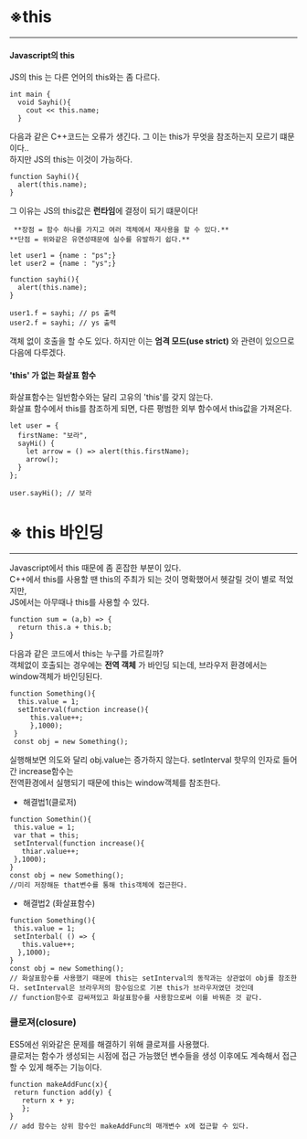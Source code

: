 # ※this
- - -

#### Javascript의 this   
JS의 this 는 다른 언어의 this와는 좀 다르다.   
```
int main {
  void Sayhi(){
    cout << this.name;
  }
```
다음과 같은 C++코드는 오류가 생긴다. 그 이는 this가 무엇을 참조하는지 모르기 떄문이다..   
하지만 JS의 this는 이것이 가능하다.   
```
function Sayhi(){
  alert(this.name);
}
```
그 이유는 JS의 this값은 **런타임**에 결정이 되기 떄문이다!   
```
 **장점 = 함수 하나를 가지고 여러 객체에서 재사용을 할 수 있다.**     
**단점 = 위와같은 유연성때문에 실수를 유발하기 쉽다.**     
```

```
let user1 = {name : "ps";}
let user2 = {name : "ys";}

function sayhi(){
  alert(this.name);
}

user1.f = sayhi; // ps 출력
user2.f = sayhi; // ys 출력
```

객체 없이 호출을 할 수도 있다. 하지만 이는 **엄격 모드(use strict)** 와 관련이 있으므로 다음에 다루겠다.   


#### **'this'** 가 없는 화살표 함수
화살표함수는 일반함수와는 달리 고유의 'this'를 갖지 않는다.   
화살표 함수에서 this를 참조하게 되면, 다른 평범한 외부 함수에서 this값을 가져온다.   
```
let user = {
  firstName: "보라",
  sayHi() {
    let arrow = () => alert(this.firstName);
    arrow();
  }
};

user.sayHi(); // 보라
```

# ※ this 바인딩
- - -
Javascript에서 this 때문에 좀 혼잡한 부분이 있다.   
C++에서 this를 사용할 땐 this의 주최가 되는 것이 명확했어서 헷갈릴 것이 별로 적었지만,   
JS에서는 아무때나 this를 사용할 수 있다.   
```
function sum = (a,b) => {
  return this.a + this.b;
}
```
다음과 같은 코드에서 this는 누구를 가르킬까?   
객체없이 호출되는 경우에는 **전역 객체** 가 바인딩 되는데, 브라우저 환경에서는 window객체가 바인딩된다.   

```
function Something(){
  this.value = 1;
  setInterval(function increase(){
     this.value++;
     },1000);
 }
 const obj = new Something();
 ```
 실행해보면 의도와 달리 obj.value는 증가하지 않는다.  setInterval 핫무의 인자로 들어간 increase함수는    
 전역환경에서 실행되기 때문에 this는 window객체를 참조한다.   
 
 + 해결법1(클로저)    
 ```
 function Somethin(){
  this.value = 1;
  var that = this;
  setInterval(function increase(){
    thiar.value++;
  },1000);
}
const obj = new Something();
//미리 저장해둔 that변수를 통해 this객체에 접근한다.   
 ```
 
+ 해결법2 (화살표함수)   
 ```
 function Something(){
  this.value = 1;
  setInterbal( () => {
    this.value++;
   },1000);
 }
 const obj = new Something();
 // 화살표함수를 사용했기 때문에 this는 setInterval의 동작과는 상관없이 obj를 참조한다. setInterval은 브라우저의 함수임으로 기본 this가 브라우저였던 것인데    
 // function함수로 감싸져있고 화살표함수를 사용함으로써 이를 바꿔준 것 같다.
 ```
 ### 클로져(closure)   
 ES5에선 위와같은 문제를 해결하기 위해 클로져를 사용했다.   
 클로저는 함수가 생성되는 시점에 접근 가능했던 변수들을 생성 이후에도 계속해서 접근할 수 있게 해주는 기능이다.   
 
 ```
 function makeAddFunc(x){
  return function add(y) {
    return x + y;
    };
 }
 // add 함수는 상위 함수인 makeAddFunc의 매개변수 x에 접근할 수 있다.    
 ```
